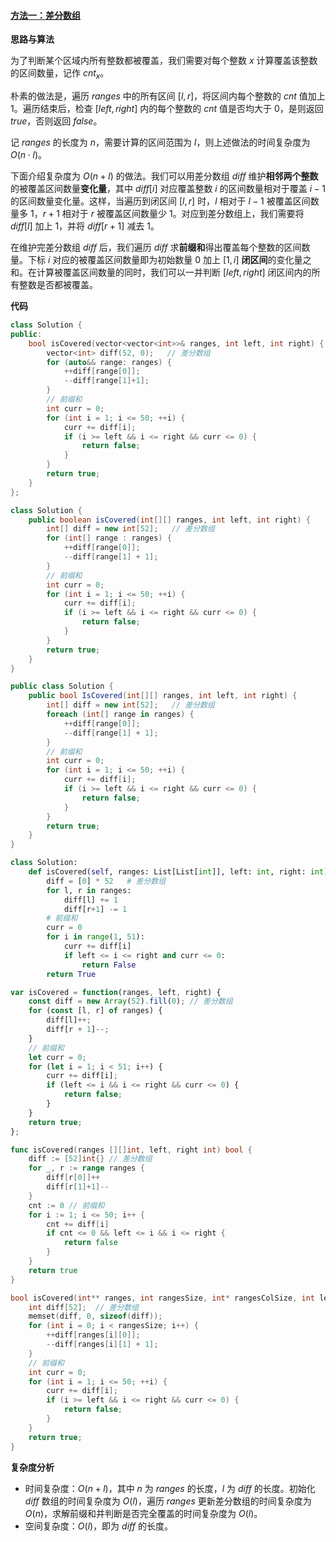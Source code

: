 ﻿#### [方法一：差分数组](https://leetcode.cn/problems/check-if-all-the-integers-in-a-range-are-covered/solutions/825466/jian-cha-shi-fou-qu-yu-nei-suo-you-zheng-5hib/)

**思路与算法**

为了判断某个区域内所有整数都被覆盖，我们需要对每个整数 $x$ 计算覆盖该整数的区间数量，记作 $cnt_x$。

朴素的做法是，遍历 $ranges$ 中的所有区间 $[l, r]$，将区间内每个整数的 $cnt$ 值加上 $1$。遍历结束后，检查 $[left,right]$ 内的每个整数的 $cnt$ 值是否均大于 $0$，是则返回 $true$，否则返回 $false$。

记 $ranges$ 的长度为 $n$，需要计算的区间范围为 $l$，则上述做法的时间复杂度为 $O(n \cdot l)$。

下面介绍复杂度为 $O(n + l)$ 的做法。我们可以用差分数组 $diff$ 维护**相邻两个整数**的被覆盖区间数量**变化量**，其中 $diff[i]$ 对应覆盖整数 $i$ 的区间数量相对于覆盖 $i - 1$ 的区间数量变化量。这样，当遍历到闭区间 $[l, r]$ 时，$l$ 相对于 $l - 1$ 被覆盖区间数量多 $1$，$r + 1$ 相对于 $r$ 被覆盖区间数量少 $1$。对应到差分数组上，我们需要将 $diff[l]$ 加上 $1$，并将 $diff[r + 1]$ 减去 $1$。

在维护完差分数组 $diff$ 后，我们遍历 $diff$ 求**前缀和**得出覆盖每个整数的区间数量。下标 $i$ 对应的被覆盖区间数量即为初始数量 $0$ 加上 $[1, i]$ **闭区间**的变化量之和。在计算被覆盖区间数量的同时，我们可以一并判断 $[left, right]$ 闭区间内的所有整数是否都被覆盖。

**代码**

```cpp
class Solution {
public:
    bool isCovered(vector<vector<int>>& ranges, int left, int right) {
        vector<int> diff(52, 0);   // 差分数组
        for (auto&& range: ranges) {
            ++diff[range[0]];
            --diff[range[1]+1];
        }
        // 前缀和
        int curr = 0;
        for (int i = 1; i <= 50; ++i) {
            curr += diff[i];
            if (i >= left && i <= right && curr <= 0) {
                return false;
            }
        }
        return true;
    }
};
```

```java
class Solution {
    public boolean isCovered(int[][] ranges, int left, int right) {
        int[] diff = new int[52];   // 差分数组
        for (int[] range : ranges) {
            ++diff[range[0]];
            --diff[range[1] + 1];
        }
        // 前缀和
        int curr = 0;
        for (int i = 1; i <= 50; ++i) {
            curr += diff[i];
            if (i >= left && i <= right && curr <= 0) {
                return false;
            }
        }
        return true;
    }
}
```

```csharp
public class Solution {
    public bool IsCovered(int[][] ranges, int left, int right) {
        int[] diff = new int[52];   // 差分数组
        foreach (int[] range in ranges) {
            ++diff[range[0]];
            --diff[range[1] + 1];
        }
        // 前缀和
        int curr = 0;
        for (int i = 1; i <= 50; ++i) {
            curr += diff[i];
            if (i >= left && i <= right && curr <= 0) {
                return false;
            }
        }
        return true;
    }
}
```

```python
class Solution:
    def isCovered(self, ranges: List[List[int]], left: int, right: int) -> bool:
        diff = [0] * 52   # 差分数组
        for l, r in ranges:
            diff[l] += 1
            diff[r+1] -= 1
        # 前缀和
        curr = 0
        for i in range(1, 51):
            curr += diff[i]
            if left <= i <= right and curr <= 0:
                return False
        return True
```

```javascript
var isCovered = function(ranges, left, right) {
    const diff = new Array(52).fill(0); // 差分数组
    for (const [l, r] of ranges) {
        diff[l]++;
        diff[r + 1]--;
    }
    // 前缀和
    let curr = 0;
    for (let i = 1; i < 51; i++) {
        curr += diff[i];
        if (left <= i && i <= right && curr <= 0) {
            return false;
        }
    }
    return true;
};
```

```go
func isCovered(ranges [][]int, left, right int) bool {
    diff := [52]int{} // 差分数组
    for _, r := range ranges {
        diff[r[0]]++
        diff[r[1]+1]--
    }
    cnt := 0 // 前缀和
    for i := 1; i <= 50; i++ {
        cnt += diff[i]
        if cnt <= 0 && left <= i && i <= right {
            return false
        }
    }
    return true
}
```

```c
bool isCovered(int** ranges, int rangesSize, int* rangesColSize, int left, int right) {
    int diff[52];  // 差分数组
    memset(diff, 0, sizeof(diff));
    for (int i = 0; i < rangesSize; i++) {
        ++diff[ranges[i][0]];
        --diff[ranges[i][1] + 1];
    }
    // 前缀和
    int curr = 0;
    for (int i = 1; i <= 50; ++i) {
        curr += diff[i];
        if (i >= left && i <= right && curr <= 0) {
            return false;
        }
    }
    return true;
}
```

**复杂度分析**

-   时间复杂度：$O(n + l)$，其中 $n$ 为 $ranges$ 的长度，$l$ 为 $diff$ 的长度。初始化 $diff$ 数组的时间复杂度为 $O(l)$，遍历 $ranges$ 更新差分数组的时间复杂度为 $O(n)$，求解前缀和并判断是否完全覆盖的时间复杂度为 $O(l)$。
-   空间复杂度：$O(l)$，即为 $diff$ 的长度。
